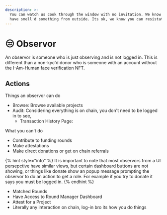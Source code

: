 ```yaml
---
description: >-
  You can watch us cook through the window with no invitation. We know you must
  have smell'd something from outside. Its ok, we know you can resistat
---
```


# 😒 Observor

An observor is someone who is just observing and is not logged in. This is different than a non-kyc'd donor who is someone with an account without the I-Am-Human face verification NFT.&#x20;



## Actions

Things an observor can do

* Browse: Browse available projects
* Audit: Considering everything is on chain, you don't need to be logged in to see,&#x20;
  * Transaction History Page:

What you can't do

* Contribute to funding rounds
* Make attestations
* Make direct donations or get on chain referrals



{% hint style="info" %}
It is important to note that most observors from a UI persepctive have similar views, but certain dashboard buttons are not showing, or things like donate show an popup message prompting the observor to do an action to get a role. For example if you try to donate it says you must be logged in.
{% endhint %}

* Matched Rounds
* Have Access to Round Manager Dashboard
* Attest for a Project
* Literally any interaction on chain, log-in bro its how you do things
